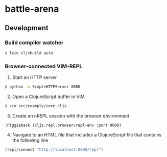 # battle-arena

## Development

### Build compiler watcher

```Bash
$ lein cljsbuild auto
```

### Browser-connected ViM-REPL

1. Start an HTTP server

  ```Bash
  $ python -m SimpleHTTPServer 8080
  ```

2. Open a ClojureScript buffer in ViM

  ```Bash
  $ vim src/example/core.cljs
  ```

3. Create an nREPL session with the browser environment

  ```Vim
  :Piggieback (cljs.repl.browser/repl-env :port 9000)
  ```

4. Navigate to an HTML file that includes a ClojureScript file that contains the
   following line

  ```Clojure
  (repl/connect "http://localhost:9000/repl")
  ```
